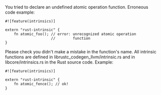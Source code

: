 You tried to declare an undefined atomic operation function.
Erroneous code example:

```compile_fail,E0092
#![feature(intrinsics)]

extern "rust-intrinsic" {
    fn atomic_foo(); // error: unrecognized atomic operation
                     //        function
}
```

Please check you didn't make a mistake in the function's name. All intrinsic
functions are defined in librustc_codegen_llvm/intrinsic.rs and in
libcore/intrinsics.rs in the Rust source code. Example:

```
#![feature(intrinsics)]

extern "rust-intrinsic" {
    fn atomic_fence(); // ok!
}
```
